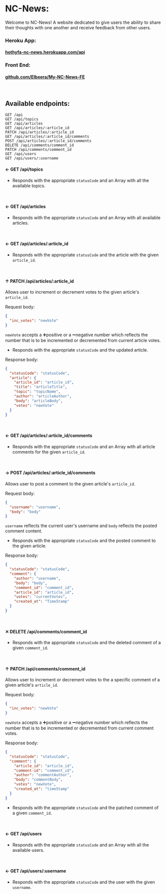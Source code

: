 # NC-News:

Welcome to NC-News! A website dedicated to give users the ability to share their thoughts with one another and receive feedback from other users.

### Heroku App:

#### [hothyfa-nc-news.herokuapp.com/api](https://hothyfa-nc-news.herokuapp.com/api)

### Front End:

#### [github.com/Elbeera/My-NC-News-FE](https://github.com/Elbeera/My-NC-News-FE)

<br />

## Available endpoints:

```http
GET /api
GET /api/topics
GET /api/articles
GET /api/articles/:article_id
PATCH /api/articles/:article_id
GET /api/articles/:article_id/comments
POST /api/articles/:article_id/comments
DELETE /api/comments/comment_id
PATCH /api/comments/comment_id
GET /api/users
GET /api/users/:username
```

#### ← GET /api/topics

- Responds with the appropriate `statusCode` and an Array with all the available topics.

<br />

#### ← GET /api/articles

- Responds with the appropriate `statusCode` and an Array with all available articles.

<br />

#### ← GET /api/articles/:article_id

- Responds with the appropriate `statusCode` and the article with the given `article_id`.

<br />

#### ↑ PATCH /api/articles/:article_id

Allows user to increment or decrement votes to the given article's `article_id`.

Request body:

```json
{
  "inc_votes": "newVote"
}
```

`newVote` accepts a ➕positive or a ➖negative number which reflects the number that is to be incremented or decremented from current article votes.

- Responds with the appropriate `statusCode` and the updated article.

Response body:

```json
{
  "statusCode": "statusCode",
  "article": {
    "article_id": "article_id",
    "title": "articleTitle",
    "topic": "topicName",
    "author": "articleAuthor",
    "body": "articleBody",
    "votes": "newVote"
  }
}
```

<br />

#### ← GET /api/articles/:article_id/comments

- Responds with the appropriate `statusCode` and an Array with all article comments for the given `article_id`.

<br />

#### → POST /api/articles/:article_id/comments

Allows user to post a comment to the given article's `article_id`.

Request body:

```json
{
  "username": "username",
  "body": "body"
}
```

`username` reflects the current user's username and `body` reflects the posted comment content.

- Responds with the appropriate `statusCode` and the posted comment to the given article.

Response body:

```json
{
  "statusCode": "statusCode",
  "comment": {
    "author": "username",
    "body": "body",
    "comment_id": "comment_id",
    "article_id": "article_id",
    "votes": "currentVotes",
    "created_at": "TimeStamp"
  }
}
```

<br />

#### ✕ DELETE /api/comments/comment_id

- Responds with the appropriate `statusCode` and the deleted comment of a given `comment_id`.

<br />

#### ↑ PATCH /api/comments/comment_id

Allows user to increment or decrement votes to the a specific comment of a given article's `article_id`.

Request body:

```json
{
  "inc_votes": "newVote"
}
```

`newVote` accepts a ➕positive or a ➖negative number which reflects the number that is to be incremented or decremented from current comment votes.

Response body:

```json
{
  "statusCode": "statusCode",
  "comment": {
    "article_id": "article_id",
    "comment-id": "comment_id",
    "author": "commentAuthor",
    "body": "commentBody",
    "votes": "newVote",
    "created_at": "timeStamp"
  }
}
```

- Responds with the appropriate `statusCode` and the patched comment of a given `comment_id`.

<br />

#### ← GET /api/users

- Responds with the appropriate `statusCode` and an Array with all the available users.

<br />

#### ← GET /api/users/:username

- Responds with the appropriate `statusCode` and the user with the given `username`.

<br />
